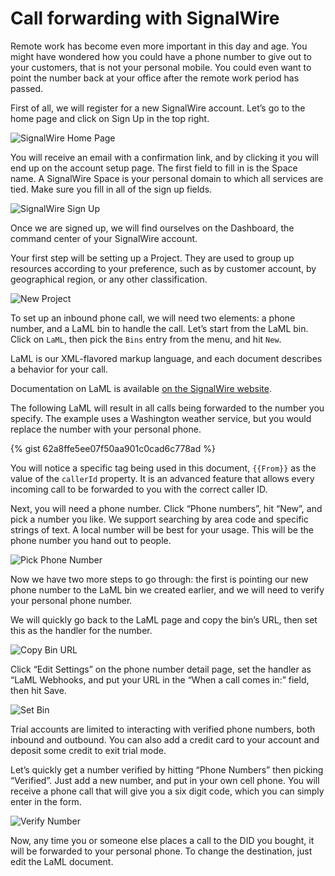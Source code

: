 # Call forwarding with SignalWire

Remote work has become even more important in this day and age. You might have wondered how you could have a phone number to give out to your customers, that is not your personal mobile. You could even want to point the number back at your office after the remote work period has passed.

First of all, we will register for a new SignalWire account. Let’s go to the home page and click on Sign Up in the top right.

![SignalWire Home Page](/assets/sign_up.png)

You will receive an email with a confirmation link, and by clicking it you will end up on the account setup page. The first field to fill in is the Space name. A SignalWire Space is your personal domain to which all services are tied.
Make sure you fill in all of the sign up fields.

![SignalWire Sign Up](/assets/space_name.png)

Once we are signed up, we will find ourselves on the Dashboard, the command center of your SignalWire account.

Your first step will be setting up a Project. They are used to group up resources according to your preference, such as by customer account, by geographical region, or any other classification.

![New Project](/assets/new_project.png)

To set up an inbound phone call, we will need two elements: a phone number, and a LaML bin to handle the call.
Let’s start from the LaML bin. Click on `LaML`, then pick the `Bins` entry from the menu, and hit `New`.

LaML is our XML-flavored markup language, and each document describes a behavior for your call.

Documentation on LaML is available [on the SignalWire website](https://docs.signalwire.com/topics/laml-xml/#laml-xml-specification).

The following LaML will result in all calls being forwarded to the number you specify. The example uses a Washington weather service, but you would replace the number with your personal phone.

{% gist 62a8ffe5ee07f50aa901c0cad6c778ad %}

You will notice a specific tag being used in this document, `{{From}}` as the value of the `callerId` property. It is an advanced feature that allows every incoming call to be forwarded to you with the correct caller ID.

Next, you will need a phone number. Click “Phone numbers”, hit “New”, and pick a number you like. We support searching by area code and specific strings of text. A local number will be best for your usage. This will be the phone number you hand out to people.

![Pick Phone Number](/assets/pick_number.png)

Now we have two more steps to go through: the first is pointing our new phone number to the LaML bin we created earlier, and we will need to verify your personal phone number.

We will quickly go back to the LaML page and copy the bin’s URL, then set this as the handler for the number.

![Copy Bin URL](/assets/copy_bin_url.png)

Click “Edit Settings” on the phone number detail page, set the handler as “LaML Webhooks, and put your URL in the “When a call comes in:” field, then hit Save.

![Set Bin](/assets/set_bin.png)

Trial accounts are limited to interacting with verified phone numbers, both inbound and outbound. You can also add a credit card to your account and deposit some credit to exit trial mode.

Let’s quickly get a number verified by hitting “Phone Numbers” then picking “Verified”. Just add a new number, and put in your own cell phone. You will receive a phone call that will give you a six digit code, which you can simply enter in the form.

![Verify Number](/assets/verify_number.png)

Now, any time you or someone else places a call to the DID you bought, it will be forwarded to your personal phone. To change the destination, just edit the LaML document.

